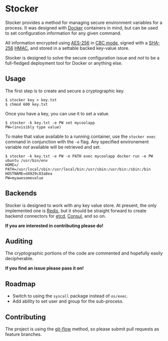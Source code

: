 # Stocker

Stocker provides a method for managing secure environment variables for a process. It was designed with [Docker](https://www.docker.io/) containers in mind, but can be used to set configuration information for any given command.

All information encrypted using [AES-256](http://en.wikipedia.org/wiki/Advanced_Encryption_Standard) in [CBC mode](http://en.wikipedia.org/wiki/Block_cipher_mode_of_operation#Cipher-block_chaining_.28CBC.29), signed with a [SHA-256](http://en.wikipedia.org/wiki/SHA-2) [HMAC](http://en.wikipedia.org/wiki/Hash-based_message_authentication_code), and stored in a settable backed key-value store.

Stocker is designed to solve the secure configuration issue and *not* to be a full-fledged deployment tool for Docker or anything else.

## Usage

The first step is to create and secure a cryptographic key.

```
$ stocker key > key.txt
$ chmod 600 key.txt
```

Once you have a key, you can use it to set a value.

```
$ stocker -k key.txt -e PW set mycoolapp
PW=(invisibly type value)
```

To make that value available to a running container, use the `stocker exec` command in conjunction with the `-e` flag. Any specified environement variable *not* available will be retrieved and set.

```
$ stocker -k key.txt -e PW -e PATH exec mycoolapp docker run -e PW ubuntu /usr/bin/env
HOME=/
PATH=/usr/local/sbin:/usr/local/bin:/usr/sbin:/usr/bin:/sbin:/bin
HOSTNAME=d4929c83a8ea
PW=myawesomevalue
```

## Backends

Stocker is designed to work with any key value store. At present, the only implemented one is [Redis](http://redis.io/), but it should be straight forward to create backend connectors for [etcd](http://coreos.com/using-coreos/etcd/), [Consul](http://www.consul.io/), and so on.

**If you are interested in contributing please do!**

## Auditing

The cryptographic portions of the code are commented and hopefully easily decipherable. 

**If you find an issue please pass it on!**

## Roadmap
* Switch to using the `syscall` package instead of `os/exec`.
* Add ability to set user and group for the sub-process.

## Contributing

The project is using the [git-flow](http://nvie.com/posts/a-successful-git-branching-model/) method, so please submit pull requests as feature branches.